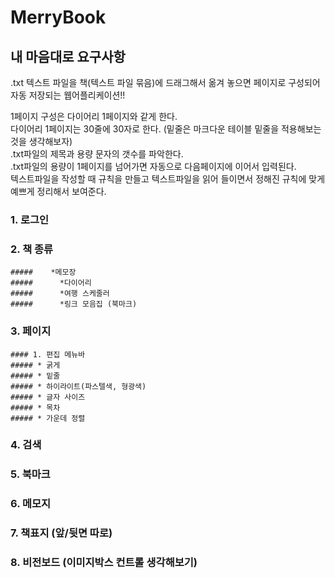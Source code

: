 # MerryBook
## **내 마음대로 요구사항**

.txt 텍스트 파일을 책(텍스트 파일 묶음)에 드래그해서 옮겨 놓으면 페이지로 구성되어 자동 저장되는 웹어플리케이션!!

1페이지 구성은 다이어리 1페이지와 같게 한다.  
다이어리 1페이지는 30줄에 30자로 한다. (밑줄은 마크다운 테이블 밑줄을 적용해보는 것을 생각해보자)  
.txt파일의 제목과 용량 문자의 갯수를 파악한다.  
.txt파일의 용량이 1페이지를 넘어가면 자동으로 다음페이지에 이어서 입력된다.  
텍스트파일을 작성할 때 규칙을 만들고 텍스트파일을 읽어 들이면서 정해진 규칙에 맞게 예쁘게 정리해서 보여준다.


### 1. 로그인
### 2. 책 종류

    #####    *메모장 
    #####      *다이어리
    #####      *여행 스케줄러
    #####      *링크 모음집 (북마크)

 
### 3. 페이지

    #### 1. 편집 메뉴바 
    ##### * 굵게
    ##### * 밑줄
    ##### * 하이라이트(파스텔색, 형광색)
    ##### * 글자 사이즈
    ##### * 목차
    ##### * 가운데 정렬

    
### 4. 검색

### 5. 북마크

### 6. 메모지

### 7. 책표지 (앞/뒷면 따로)

### 8. 비전보드 (이미지박스 컨트롤 생각해보기)


